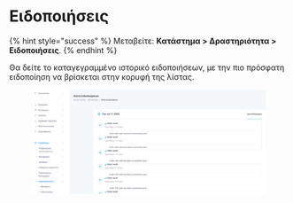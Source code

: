 # Ειδοποιήσεις

{% hint style="success" %}
Μεταβείτε: **Κατάστημα > Δραστηριότητα > Ειδοποιήσεις**.
{% endhint %}

Θα δείτε το καταγεγραμμένο ιστορικό ειδοποιήσεων, με την πιο πρόσφατη ειδοποίηση να βρίσκεται στην κορυφή της λίστας.

<figure><img src="../../.gitbook/assets/ScreenHunter 704.png" alt=""><figcaption></figcaption></figure>

